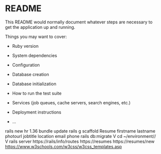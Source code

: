 # README

This README would normally document whatever steps are necessary to get the
application up and running.

Things you may want to cover:

* Ruby version

* System dependencies

* Configuration

* Database creation

* Database initialization

* How to run the test suite

* Services (job queues, cache servers, search engines, etc.)

* Deployment instructions

* ...

rails new hr
1.36 bundle update
rails g scaffold Resume firstname lastname photourl jobtitle location email phone
rails db:migrate
V cd ~/environment// V rails server
https://rails/info/routes
https://resumes
https://resumes/new
https://www.w3schools.com/w3css/w3css_templates.asp
